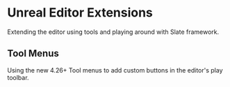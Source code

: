 # Unreal Editor Extensions
Extending the editor using tools and playing around with Slate framework.

## Tool Menus
Using the new 4.26+ Tool menus to add custom buttons in the editor's play toolbar.
